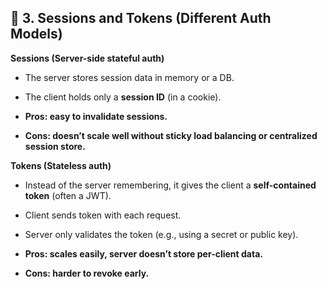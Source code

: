 ## 🔹 3. Sessions and Tokens (Different Auth Models)

**Sessions (Server-side stateful auth)**

- The server stores session data in memory or a DB.
    
- The client holds only a **session ID** (in a cookie).
    
- **Pros: easy to invalidate sessions.**
    
- **Cons: doesn’t scale well without sticky load balancing or centralized session store.**
    

**Tokens (Stateless auth)**

- Instead of the server remembering, it gives the client a **self-contained token** (often a JWT).
    
- Client sends token with each request.
    
- Server only validates the token (e.g., using a secret or public key).
    
- **Pros: scales easily, server doesn’t store per-client data.**
    
- **Cons: harder to revoke early.**